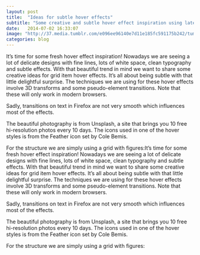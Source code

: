 ```yaml
---
layout: post
title:  "Ideas for subtle hover effects"
subtitle: "Some creative and subtle hover effect inspiration using latest techniques"
date:   2014-07-02 16:33:07
image: "http://37.media.tumblr.com/e096ee96140e7d11e185fc591175b242/tumblr_n7fgbrn1uX1st5lhmo1_1280.jpg"
categories: blog
---
```


It’s time for some fresh hover effect inspiration! Nowadays we are seeing a lot of delicate designs with fine lines, lots of white space, clean typography and subtle effects. With that beautiful trend in mind we want to share some creative ideas for grid item hover effects. It’s all about being subtle with that little delightful surprise.
The techniques we are using for these hover effects involve 3D transforms and some pseudo-element transitions. Note that these will only work in modern browsers.

Sadly, transitions on text in Firefox are not very smooth which influences most of the effects.

The beautiful photography is from Unsplash, a site that brings you 10 free hi-resolution photos every 10 days. The icons used in one of the hover styles is from the Feather icon set by Cole Bemis.

For the structure we are simply using a grid with figures:It’s time for some fresh hover effect inspiration! Nowadays we are seeing a lot of delicate designs with fine lines, lots of white space, clean typography and subtle effects. With that beautiful trend in mind we want to share some creative ideas for grid item hover effects. It’s all about being subtle with that little delightful surprise.
The techniques we are using for these hover effects involve 3D transforms and some pseudo-element transitions. Note that these will only work in modern browsers.

Sadly, transitions on text in Firefox are not very smooth which influences most of the effects.

The beautiful photography is from Unsplash, a site that brings you 10 free hi-resolution photos every 10 days. The icons used in one of the hover styles is from the Feather icon set by Cole Bemis.

For the structure we are simply using a grid with figures: